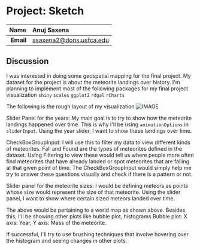 Project: Sketch
==============================

| **Name**  | Anuj Saxena  |
|----------:|:-------------|
| **Email** | asaxena2@dons.usfca.edu |

## Discussion ##

I was interested in doing some geospatial mapping for the final project. My dataset for the project is
about the meteorite landings over history. 
I'm planning to implement most of the following packages for my final project visualization
```shiny```
```scales```
```ggplot2```
```rdgal```
```rCharts```


The following is the rough layout of my visualization
![IMAGE](map.png)

Slider Panel for the years:
My main goal is to try to show how the meteorite landings happened over time. This is why I'll
be using ```animationOptions``` in 	```sliderInput```. Using the year slider, I want to show these landings
over time. 

CheckBoxGroupInput: I will use this to filter my data to view different kinds of meteorites. Fall and Found are the 
types of meteorites defined in the dataset. Using Filtering to view these would tell us where people more often find
meteorites that have already landed or spot meteorites that are falling at that given point of time. 
The CheckBoxGroupInput would simply help me try to answer these questions visually and check if there is a pattern or not.

Slider panel for the meteorite sizes:
I would be defining meteors as points whose size would represent the size of that meteorite. 
Using the slider panel, I want to show where certain sized meteors landed over time.

The above would be pertaining to a world map as shown above. Besides this, I'll be showing other plots 
like bubble plot, histograms
Bubble plot: X axis: Year, Y axis: Mass of the meteorite.

If successful, I'll try to use brushing techniques that involve hovering over the histogram and seeing changes 
in other plots.